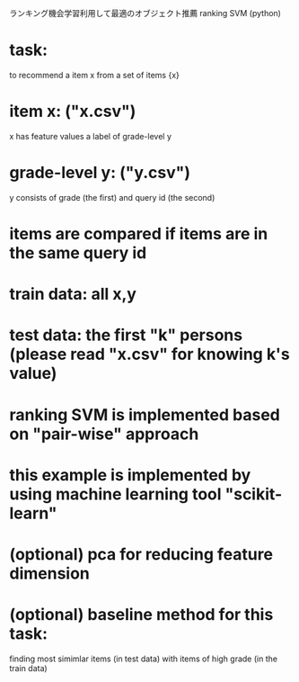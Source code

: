 ランキング機会学習利用して最適のオブジェクト推薦
ranking SVM (python)
# task:
to recommend a item x
from a set of items {x}

# item x: ("x.csv")
x has feature values
a label of grade-level y

# grade-level y: ("y.csv")
y consists of grade (the first) and query id (the second)

# items are compared if items are in the same query id

# train data: all x,y
# test data: the first "k" persons (please read "x.csv" for knowing k's value)

# ranking SVM is implemented based on "pair-wise" approach
# this example is implemented by using machine learning tool "scikit-learn"
# (optional) pca for reducing feature dimension
# (optional) baseline method for this task:
finding most simimlar items (in test data) with items of high grade (in the train data)
